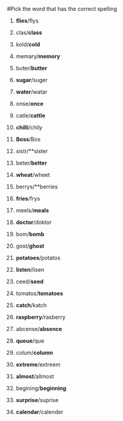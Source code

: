 #Pick the word that has the correct spelling

1. **flies**/flys
2. clas/**class**
3. kold/**cold**
4. memary/**memory**
5. buter/**butter**
6. **sugar**/suger
7. **water**/watar
8. onse/**once**
9. catle/**cattle**
10. **chilli**/chily
11. **Boss**/Bos
12. sistr/**sister
13. beter/**better**
14. **wheat**/wheet
15. berrys/**berries
16. **fries**/frys
17. meels/**meals**
18. **doctor**/doktor
19. bom/**bomb**
20. gost/**ghost**
21. **potatoes**/potatos
22. **listen**/lisen
23. ceed/**seed**
24. tomatos/**tomatoes**
25. **catch**/katch
26. **raspberry**/rasberry

1. abcense/**absence**
2. **queue**/que
3. colum/**column**
4. **extreme**/extreem
5. **almost**/allmost
6. begining/**beginning**
7. **surprise**/suprise
8. **calendar**/calender






